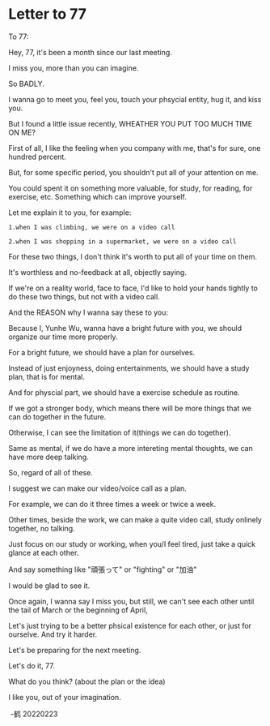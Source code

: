 # Letter to 77

To 77:

 Hey, 77, it's been a month since our last meeting.

 I miss you, more than you can imagine.

 So BADLY.

 I wanna go to meet you, feel you, touch your phsycial entity, hug it, and kiss you.

 But I found a little issue recently, WHEATHER YOU PUT TOO MUCH TIME ON ME?

 First of all, I like the feeling when you company with me, that's for sure, one hundred percent.

 But, for some specific period, you shouldn't put all of your attention on me.

 You could spent it on something more valuable, for study, for reading, for exercise, etc. Something which can improve  yourself.

 Let me explain it to you, for example:

    1.when I was climbing, we were on a video call
    
    2.when I was shopping in a supermarket, we were on a video call

 For these two things, I don't think it's worth to put all of your time on them.

 It's worthless and no-feedback at all, objectly saying.

 If we're on a reality world, face to face, I'd like to hold your hands tightly to do these two things, but not with a video call.

 And the REASON why I wanna say these to you:

 Because I, Yunhe Wu, wanna have a bright future with you, we should organize our time more properly.

 For a bright future, we should have a plan for ourselves.

 Instead of just enjoyness, doing entertainments, we should have a study plan, that is for mental.

 And for physcial part, we should have a exercise schedule as routine.

 If we got a stronger body, which means there will be more things that we can do together in the future.

 Otherwise, I can see the limitation of it(things we can do together).

 Same as mental, if we do have a more intereting mental thoughts, we can have more deep talking.

 So, regard of all of these.

 I suggest we can make our video/voice call as a plan.

 For example, we can do it three times a week or twice a week.

 Other times, beside the work, we can make a quite video call, study onlinely together, no talking.

 Just focus on our study or working, when you/I feel tired, just take a quick glance at each other.

 And say something like "頑張って" or "fighting" or "加油"

 I would be glad to see it.

 Once again, I wanna say I miss you, but still, we can't see each other until the tail of March or the beginning of April,

 Let's just trying to be a better phsical existence for each other, or just for ourselve. And try it harder.

 Let's be preparing for the next meeting.

 Let's do it, 77.

 What do you think? (about the plan or the idea)

 I like you, out of your imagination.

​				  					-鹤 20220223

